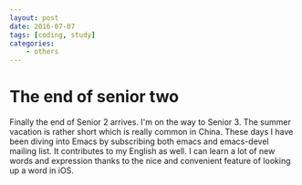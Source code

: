 ```yaml
---
layout: post
date: 2016-07-07
tags: [coding, study]
categories:
    - others
---
```


# The end of senior two

Finally the end of Senior 2 arrives. I'm on the way to Senior 3.
The summer vacation is rather short which is really common
in China. These days I have been diving into Emacs by subscribing
both emacs and emacs-devel mailing list. It contributes to my
English as well. I can learn a lot of new words and expression
thanks to the nice and convenient feature of looking up a word
in iOS.
